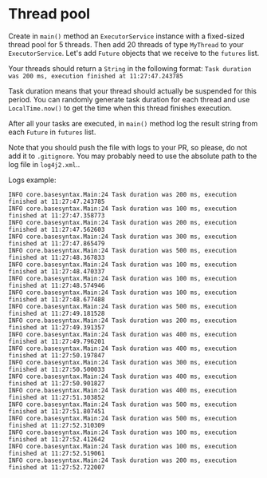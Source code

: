 # Thread pool

Create in `main()` method an `ExecutorService` instance with a fixed-sized thread pool for 5 threads.
Then add 20 threads of type `MyThread` to your `ExecutorService`. 
Let's add `Future` objects that we receive to the `futures` list.

Your threads should return a `String` in the following format:
```Task duration was 200 ms, execution finished at 11:27:47.243785```

Task duration means that your thread should actually be suspended for this period.
You can randomly generate task duration for each thread and use `LocalTime.now()` 
to get the time when this thread finishes execution. 

After all your tasks are executed, in `main()` method log the result string from each `Future` in `futures` list.

Note that you should push the file with logs to your PR, so please, do not add it to `.gitignore`.
You may probably need to use the absolute path to the log file in `log4j2.xml`..

Logs example:
```
INFO core.basesyntax.Main:24 Task duration was 200 ms, execution finished at 11:27:47.243785
INFO core.basesyntax.Main:24 Task duration was 100 ms, execution finished at 11:27:47.358773
INFO core.basesyntax.Main:24 Task duration was 200 ms, execution finished at 11:27:47.562603
INFO core.basesyntax.Main:24 Task duration was 300 ms, execution finished at 11:27:47.865479
INFO core.basesyntax.Main:24 Task duration was 500 ms, execution finished at 11:27:48.367833
INFO core.basesyntax.Main:24 Task duration was 100 ms, execution finished at 11:27:48.470337
INFO core.basesyntax.Main:24 Task duration was 100 ms, execution finished at 11:27:48.574946
INFO core.basesyntax.Main:24 Task duration was 100 ms, execution finished at 11:27:48.677488
INFO core.basesyntax.Main:24 Task duration was 500 ms, execution finished at 11:27:49.181528
INFO core.basesyntax.Main:24 Task duration was 200 ms, execution finished at 11:27:49.391357
INFO core.basesyntax.Main:24 Task duration was 400 ms, execution finished at 11:27:49.796201
INFO core.basesyntax.Main:24 Task duration was 400 ms, execution finished at 11:27:50.197847
INFO core.basesyntax.Main:24 Task duration was 300 ms, execution finished at 11:27:50.500033
INFO core.basesyntax.Main:24 Task duration was 400 ms, execution finished at 11:27:50.901827
INFO core.basesyntax.Main:24 Task duration was 400 ms, execution finished at 11:27:51.303852
INFO core.basesyntax.Main:24 Task duration was 500 ms, execution finished at 11:27:51.807451
INFO core.basesyntax.Main:24 Task duration was 500 ms, execution finished at 11:27:52.310309
INFO core.basesyntax.Main:24 Task duration was 100 ms, execution finished at 11:27:52.412642
INFO core.basesyntax.Main:24 Task duration was 100 ms, execution finished at 11:27:52.519061
INFO core.basesyntax.Main:24 Task duration was 200 ms, execution finished at 11:27:52.722007
```
